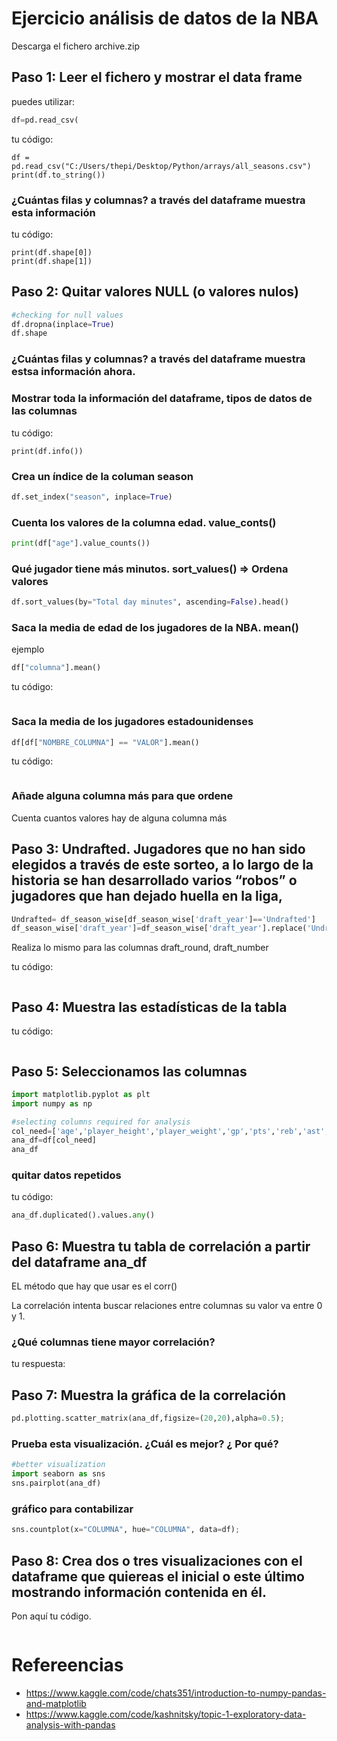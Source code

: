 # Ejercicio análisis de datos de la NBA

Descarga el fichero archive.zip

## Paso 1: Leer el fichero y mostrar el data frame

puedes utilizar:
``` python
df=pd.read_csv(
```

tu código: 
``` pyhton
df = pd.read_csv("C:/Users/thepi/Desktop/Python/arrays/all_seasons.csv")
print(df.to_string())
```

### ¿Cuántas filas y columnas? a través del dataframe muestra esta información

tu código: 
``` pyhton
print(df.shape[0])
print(df.shape[1])
```

## Paso 2: Quitar valores NULL (o valores nulos)

```python
#checking for null values
df.dropna(inplace=True)
df.shape
```

### ¿Cuántas filas y columnas? a través del dataframe muestra estsa información ahora.

### Mostrar toda la información del dataframe, tipos de datos de las columnas

tu código: 
``` pyhton
print(df.info())
```

### Crea un índice de la columan season

``` python
df.set_index("season", inplace=True)
```

### Cuenta los valores de la columna edad. value_conts()

``` python
print(df["age"].value_counts())
```

### Qué jugador tiene más minutos. sort_values() => Ordena valores

```python
df.sort_values(by="Total day minutes", ascending=False).head()
```

### Saca la media de edad de los jugadores de la NBA. mean()
ejemplo
```python
df["columna"].mean()
```
tu código:
```python

```

### Saca la media de los jugadores estadounidenses
```python
df[df["NOMBRE_COLUMNA"] == "VALOR"].mean()
```
tu código:
```python

```

### Añade alguna columna más para que ordene

Cuenta cuantos valores hay de alguna columna más


## Paso 3: Undrafted. Jugadores que no han sido elegidos a través de este sorteo, a lo largo de la historia se han desarrollado varios “robos” o jugadores que han dejado huella en la liga,

```python
Undrafted= df_season_wise[df_season_wise['draft_year']=='Undrafted']
df_season_wise['draft_year']=df_season_wise['draft_year'].replace('Undrafted',np.NaN) 
```

  Realiza lo mismo para las columnas draft_round, draft_number

tu código: 
``` pyhton

```

## Paso 4: Muestra las estadísticas de la tabla


tu código: 
``` pyhton

```

## Paso 5: Seleccionamos las columnas 

```python
import matplotlib.pyplot as plt
import numpy as np

#selecting columns required for analysis
col_need=['age','player_height','player_weight','gp','pts','reb','ast','net_rating','oreb_pct','dreb_pct','usg_pct','ts_pct','ast_pct']
ana_df=df[col_need]
ana_df
```

### quitar datos repetidos

tu código:
```python
ana_df.duplicated().values.any()
```


## Paso 6: Muestra tu tabla de correlación a partir del dataframe ana_df

EL método que hay que usar es el corr()

La correlación intenta buscar relaciones entre columnas su valor va entre 0 y 1. 

### ¿Qué columnas tiene mayor correlación?

tu respuesta: 


## Paso 7: Muestra la gráfica de la correlación

```python
pd.plotting.scatter_matrix(ana_df,figsize=(20,20),alpha=0.5);
```

### Prueba esta visualización. ¿Cuál es mejor? ¿ Por qué?

```python
#better visualization
import seaborn as sns
sns.pairplot(ana_df)
```

### gráfico para contabilizar 
```python
sns.countplot(x="COLUMNA", hue="COLUMNA", data=df);
```

## Paso 8: Crea dos o tres visualizaciones con  el dataframe que quiereas el inicial o este último mostrando información contenida en él.

Pon aquí tu código.
```python

```
# Refereencias

* https://www.kaggle.com/code/chats351/introduction-to-numpy-pandas-and-matplotlib
* https://www.kaggle.com/code/kashnitsky/topic-1-exploratory-data-analysis-with-pandas
  
